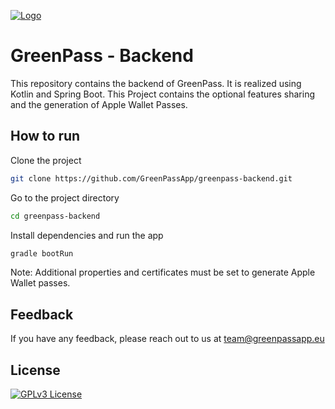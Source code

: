 
[![Logo](https://greenpassapp.eu/assets/presskit/logos/GreenPass_Logo.svg)](https://greenpassapp.eu/)
# GreenPass - Backend

This repository contains the backend of GreenPass. It is realized using Kotlin and Spring Boot. This Project contains the optional features sharing and the generation of Apple Wallet Passes.

## How to run

Clone the project

```bash
git clone https://github.com/GreenPassApp/greenpass-backend.git
```

Go to the project directory

```bash
cd greenpass-backend
```

Install dependencies and run the app

```bash
gradle bootRun
```

Note: Additional properties and certificates must be set to generate Apple Wallet passes.
  
## Feedback

If you have any feedback, please reach out to us at team@greenpassapp.eu

## License

[![GPLv3 License](https://img.shields.io/badge/License-GPL%20v3-yellow.svg)](https://opensource.org/licenses/GPL-3.0)
